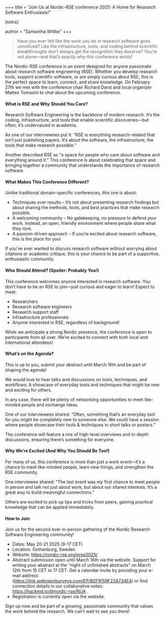 +++
title = "Join Us at Nordic-RSE conference 2025: A Home for Research Software Enthusiasts!"

[extra]

author = "Samantha Wittke" 
+++

> Have you ever felt like the work you do in research software goes unnoticed? Like the infrastructure, tools, and coding behind scientific breakthroughs don’t always get the recognition they deserve? You’re not alone—and that’s exactly why this conference exists!

The Nordic-RSE conference is an event designed for anyone passionate about research software engineering (RSE). Whether you develop research tools, support scientific software, or are simply curious about RSE, this is the perfect space to learn, connect, and share knowledge. On February 27th we met with the conference chair Richard Darst and local organizer Matteo Tomasini to chat about the upcoming conference.  

#### What is RSE and Why Should You Care?

Research Software Engineering is the backbone of modern research. It’s the coding, infrastructure, and tools that enable scientific discoveries—but often, it’s undervalued in academia.

As one of our interviewees put it: “RSE is everything research-related that isn’t just publishing papers. It’s about the software, the infrastructure, the tools that make research possible.”

Another described RSE as “a space for people who care about software and everything around it.” This conference is about celebrating that space and bringing together a community that understands the importance of research software.

#### What Makes This Conference Different?

Unlike traditional domain-specific conferences, this one is about:

- Techniques over results – It’s not about presenting research findings but about sharing the methods, tools, and best practices that make research possible.
- A welcoming community – No gatekeeping, no pressure to defend your work. Instead, an open, friendly environment where people share what they love.
- A passion-driven approach – If you’re excited about research software, this is the place for you!

If you’ve ever wanted to discuss research software without worrying about citations or academic critique, this is your chance to be part of a supportive, enthusiastic community.

#### Who Should Attend? (Spoiler: Probably You!)

This conference welcomes anyone interested in research software. You don’t have to be an RSE to join—just curious and eager to learn! Expect to meet:

- Researchers
- Research software engineers
- Research support staff
- Infrastructure professionals
- Anyone interested in RSE, regardless of background!

While we anticipate a strong Nordic presence, the conference is open to participants from all over. We’re excited to connect with both local and international attendees!

#### What’s on the Agenda?

This is up to you, submit your abstract until March 16th and be part of shaping the agenda!

We would love to hear talks and discussions on tools, techniques, and workflows; A showcase of everyday tools and techniques that might be new and exciting for others.

In any case, there will be plenty of networking opportunities to meet like-minded people and exchange ideas.

One of our interviewees shared: “Often, something that’s an everyday tool for you might be completely new to someone else. We could have a session where people showcase their tools & techniques in short talks or posters.”

The conference will feature a mix of high-level overviews and in-depth discussions, ensuring there’s something for everyone.

#### Why We’re Excited (And Why You Should Be Too!)

For many of us, this conference is more than just a work event—it’s a chance to meet like-minded people, learn new things, and strengthen the RSE community.

One interviewee shared: “The last event was my first chance to meet people in person and talk not just about work, but about our shared interests. It’s a great way to build meaningful connections.”

Others are excited to pick up tips and tricks from peers, gaining practical knowledge that can be applied immediately.

#### How to Join

Join us for the second ever in-person gathering of the Nordic Research Software Engineering community!

- Dates: May 20-21 2025 (9-17 CET)
- Location: Gothenburg, Sweden
- Website: https://nordic-rse.org/nrse2025/
- Abstract submission open until March 16th via the website. Support for writing your abstract at the "night of unfinished abstracts" on March 12th from 15 CET to 17 CET. Get a calendar invite by providing your e-mail address (https://link.webropolsurveys.com/EP/B2F9159F22A724E4) or find connection details in our collaborative notes: https://hackmd.io/@nordic-rse/NUA .
- Registration is currently open via the website. 

Sign up now and be part of a growing, passionate community that values the work behind the research. We can’t wait to see you there!
